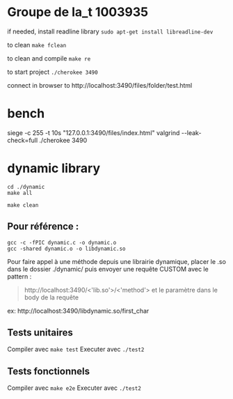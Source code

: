 # Groupe de la_t 1003935

if needed, install readline library
`sudo apt-get install libreadline-dev`

to clean
`make fclean`

to clean and compile
`make re`

to start project
`./cherokee 3490`

connect in browser to 
http://localhost:3490/files/folder/test.html

# bench

siege -c 255 -t 10s "127.0.0.1:3490/files/index.html"
valgrind --leak-check=full ./cherokee 3490

# dynamic library

```
cd ./dynamic
make all

make clean
```

## Pour référence :
```
gcc -c -fPIC dynamic.c -o dynamic.o
gcc -shared dynamic.o -o libdynamic.so
```

Pour faire appel à une méthode depuis une librairie dynamique, placer le .so dans le dossier ./dynamic/ puis envoyer une requête CUSTOM avec le pattern :
> http://localhost:3490/<'lib.so'>/<'method'>
et le paramètre dans le body de la requête

ex:
http://localhost:3490/libdynamic.so/first_char

## Tests unitaires

Compiler avec `make test`
Executer avec `./test2`

## Tests fonctionnels

Compiler avec `make e2e`
Executer avec `./test2`